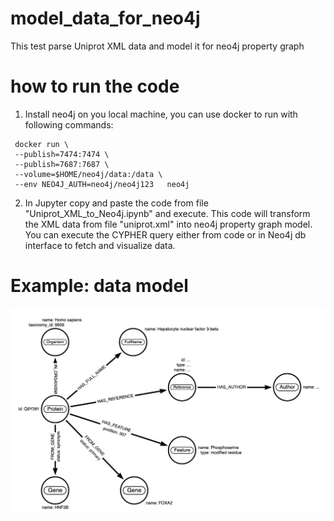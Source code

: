 # model_data_for_neo4j
This test parse Uniprot XML data and model it for neo4j property graph

# how to run the code
1) Install neo4j on you local machine, you can use docker to run with following commands:
 ```
  docker run \
  --publish=7474:7474 \
  --publish=7687:7687 \
  --volume=$HOME/neo4j/data:/data \
  --env NEO4J_AUTH=neo4j/neo4j123   neo4j
 ```
2) In Jupyter copy and paste the code from file "Uniprot_XML_to_Neo4j.ipynb" and execute. This code will transform the XML data from file "uniprot.xml"  into neo4j property graph model. You can execute the CYPHER query either from code or in Neo4j db interface to fetch and visualize data.


# Example: data model
![Alt text](https://github.com/qaimeh/model_data_for_neo4j/blob/main/example_data_model.png "Optional title")

